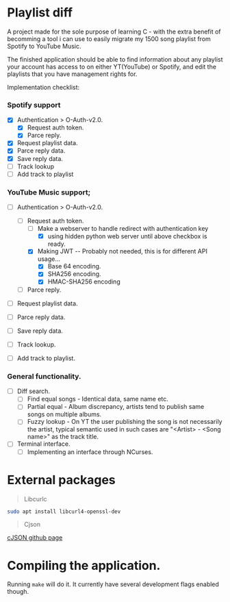 # Playlist diff

A project made for the sole purpose of learning C - with the extra benefit of becomming a tool i can use to easily migrate my 1500 song playlist from Spotify to YouTube Music.

The finished application should be able to find information about any playlist your account has access to on either YT(YouTube) or Spotify, and edit the playlists that you have management rights for.

Implementation checklist:

### Spotify support
- [x] Authentication > O-Auth-v2.0.
  - [x] Request auth token.
  - [x] Parce reply.
- [x] Request playlist data.
- [x] Parce reply data.
- [x] Save reply data.
- [ ] Track lookup
- [ ] Add track to playlist

### YouTube Music support;
- [ ] Authentication > O-Auth-v2.0.
  - [ ] Request auth token.
    - [ ] Make a webserver to handle redirect with authentication key
      - [x] using hidden python web server until above checkbox is ready. 
    - [x] Making JWT  -- Probably not needed, this is for different API usage...
      - [x] Base 64 encoding.
      - [x] SHA256 encoding.
      - [x] HMAC-SHA256 encoding
  - [ ] Parce reply.
  
- [ ] Request playlist data.

- [ ] Parce reply data.
- [ ] Save reply data.
- [ ] Track lookup.
- [ ] Add track to playlist.

### General functionality.
- [ ] Diff search.
  - [ ] Find equal songs - Identical data, same name etc.
  - [ ] Partial equal - Album discrepancy, artists tend to publish same songs on multiple albums.
  - [ ] Fuzzy lookup - On YT the user publishing the song is not necessarily the artist, typical semantic used in such cases are "\<Artist> - \<Song name>" as the track title.
- [ ] Terminal interface.
  - [ ] Implementing an interface through NCurses.

# External packages

> Libcurlc
```sh
sudo apt install libcurl4-openssl-dev
```
> Cjson

[cJSON github page](https://github.com/DaveGamble/cJSON?tab=readme-ov-file#cmake)

# Compiling the application.
Running `make` will do it. It currently have several development flags enabled though.

